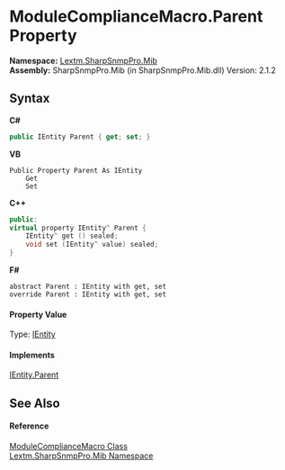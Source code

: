 # ModuleComplianceMacro.Parent Property 
 

**Namespace:**&nbsp;<a href="N_Lextm_SharpSnmpPro_Mib">Lextm.SharpSnmpPro.Mib</a><br />**Assembly:**&nbsp;SharpSnmpPro.Mib (in SharpSnmpPro.Mib.dll) Version: 2.1.2

## Syntax

**C#**<br />
``` C#
public IEntity Parent { get; set; }
```

**VB**<br />
``` VB
Public Property Parent As IEntity
	Get
	Set
```

**C++**<br />
``` C++
public:
virtual property IEntity^ Parent {
	IEntity^ get () sealed;
	void set (IEntity^ value) sealed;
}
```

**F#**<br />
``` F#
abstract Parent : IEntity with get, set
override Parent : IEntity with get, set
```


#### Property Value
Type: <a href="T_Lextm_SharpSnmpPro_Mib_IEntity">IEntity</a>

#### Implements
<a href="P_Lextm_SharpSnmpPro_Mib_IEntity_Parent">IEntity.Parent</a><br />

## See Also


#### Reference
<a href="T_Lextm_SharpSnmpPro_Mib_ModuleComplianceMacro">ModuleComplianceMacro Class</a><br /><a href="N_Lextm_SharpSnmpPro_Mib">Lextm.SharpSnmpPro.Mib Namespace</a><br />